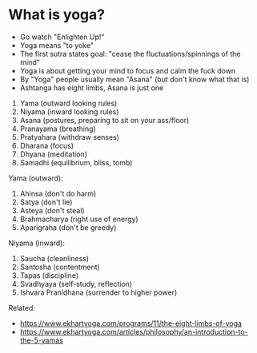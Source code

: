 # What is yoga?

* Go watch "Enlighten Up!"
* Yoga means "to yoke"
* The first sutra states goal: "cease the fluctuations/spinnings of the mind"
* Yoga is about getting your mind to focus and calm the fuck down
* By "Yoga" people usually mean "Asana" (but don't know what that is)
* Ashtanga has eight limbs, Asana is just one

1. Yama (outward looking rules)
1. Niyama (inward looking rules)
1. Asana (postures, preparing to sit on your ass/floor)
1. Pranayama (breathing)
1. Pratyahara (withdraw senses)
1. Dharana (focus)
1. Dhyana (meditation)
1. Samadhi (equilibrium, bliss, tomb)

Yama (outward):

1. Ahinsa (don't do harm)
1. Satya (don't lie)
1. Asteya (don't steal)
1. Brahmacharya (right use of energy)
1. Aparigraha (don't be greedy)

Niyama (inward):

1. Saucha (cleanliness)
1. Santosha (contentment)
1. Tapas (discipline)
1. Svadhyaya (self-study, reflection)
1. Ishvara Pranidhana (surrender to higher power)

Related:

* <https://www.ekhartyoga.com/programs/11/the-eight-limbs-of-yoga>
* <https://www.ekhartyoga.com/articles/philosophy/an-introduction-to-the-5-yamas>
